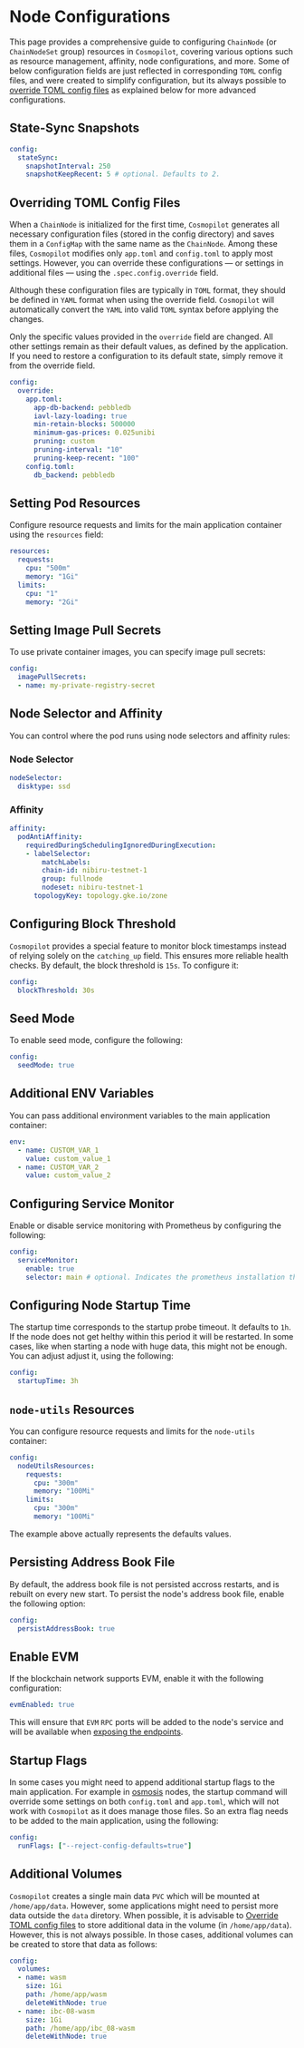 # Node Configurations

This page provides a comprehensive guide to configuring `ChainNode` (or `ChainNodeSet` group) resources in `Cosmopilot`, covering various options such as resource management, affinity, node configurations, and more. Some of below configuration fields are just reflected in corresponding `TOML` config files, and were created to simplify configuration, but its always possible to [override TOML config files](#overriding-toml-config-files) as explained below for more advanced configurations.

## State-Sync Snapshots

```yaml
config:
  stateSync:
    snapshotInterval: 250
    snapshotKeepRecent: 5 # optional. Defaults to 2.
```

## Overriding TOML Config Files

When a `ChainNode` is initialized for the first time, `Cosmopilot` generates all necessary configuration files (stored in the config directory) and saves them in a `ConfigMap` with the same name as the `ChainNode`. Among these files, `Cosmopilot` modifies only `app.toml` and `config.toml` to apply most settings. However, you can override these configurations — or settings in additional files — using the `.spec.config.override` field.

Although these configuration files are typically in `TOML` format, they should be defined in `YAML` format when using the override field. `Cosmopilot` will automatically convert the `YAML` into valid `TOML` syntax before applying the changes.

Only the specific values provided in the `override` field are changed. All other settings remain as their default values, as defined by the application. If you need to restore a configuration to its default state, simply remove it from the override field.

```yaml
config:
  override:
    app.toml:
      app-db-backend: pebbledb
      iavl-lazy-loading: true
      min-retain-blocks: 500000
      minimum-gas-prices: 0.025unibi
      pruning: custom
      pruning-interval: "10"
      pruning-keep-recent: "100"
    config.toml:
      db_backend: pebbledb
```

## Setting Pod Resources

Configure resource requests and limits for the main application container using the `resources` field:

```yaml
resources:
  requests:
    cpu: "500m"
    memory: "1Gi"
  limits:
    cpu: "1"
    memory: "2Gi"
```

## Setting Image Pull Secrets

To use private container images, you can specify image pull secrets:

```yaml
config:
  imagePullSecrets:
  - name: my-private-registry-secret
```

## Node Selector and Affinity

You can control where the pod runs using node selectors and affinity rules:

### Node Selector
```yaml
nodeSelector:
  disktype: ssd
```

### Affinity

```yaml
affinity:
  podAntiAffinity:
    requiredDuringSchedulingIgnoredDuringExecution:
    - labelSelector:
        matchLabels:
        chain-id: nibiru-testnet-1
        group: fullnode
        nodeset: nibiru-testnet-1
      topologyKey: topology.gke.io/zone
```

## Configuring Block Threshold

`Cosmopilot` provides a special feature to monitor block timestamps instead of relying solely on the `catching_up` field. This ensures more reliable health checks. By default, the block threshold is `15s`. To configure it:

```yaml
config:
  blockThreshold: 30s
```

## Seed Mode

To enable seed mode, configure the following:

```yaml
config:
  seedMode: true
```

## Additional ENV Variables

You can pass additional environment variables to the main application container:

```yaml
env:
  - name: CUSTOM_VAR_1
    value: custom_value_1
  - name: CUSTOM_VAR_2
    value: custom_value_2
```

## Configuring Service Monitor

Enable or disable service monitoring with Prometheus by configuring the following:

```yaml
config:
  serviceMonitor:
    enable: true
    selector: main # optional. Indicates the prometheus installation that will be using this service monitor.
```

## Configuring Node Startup Time

The startup time corresponds to the startup probe timeout. It defaults to `1h`. If the node does not get helthy within this period it will be restarted. In some cases, like when starting a node with huge data, this might not be enough. You can adjust adjust it, using the following:

```yaml
config:
  startupTime: 3h
```

## `node-utils` Resources

You can configure resource requests and limits for the `node-utils` container:

```yaml
config:
  nodeUtilsResources:
    requests:
      cpu: "300m"
      memory: "100Mi"
    limits:
      cpu: "300m"
      memory: "100Mi"
```

The example above actually represents the defaults values.

## Persisting Address Book File

By default, the address book file is not persisted accross restarts, and is rebuilt on every new start. To persist the node's address book file, enable the following option:

```yaml
config:
  persistAddressBook: true
```

## Enable EVM

If the blockchain network supports EVM, enable it with the following configuration:

```yaml
evmEnabled: true
```

This will ensure that `EVM` `RPC` ports will be added to the node's service and will be available when [exposing the endpoints](07-exposing-endpoints).

## Startup Flags

In some cases you might need to append additional startup flags to the main application. For example in [osmosis](https://osmosis.zone/) nodes, the startup command will override some settings on both `config.toml` and `app.toml`, which will not work with `Cosmopilot` as it does manage those files. So an extra flag needs to be added to the main application, using the following:

```yaml
config:
  runFlags: ["--reject-config-defaults=true"]
```

## Additional Volumes

`Cosmopilot` creates a single main data `PVC` which will be mounted at `/home/app/data`. However, some applications might need to persist more data outside the `data` diretory. When possible, it is advisable to [Override TOML config files](#overriding-toml-config-files) to store additional data in the volume (in `/home/app/data`). However, this is not always possible. In those cases, additional volumes can be created to store that data as follows:

```yaml
config:
  volumes:
  - name: wasm
    size: 1Gi
    path: /home/app/wasm
    deleteWithNode: true
  - name: ibc-08-wasm
    size: 1Gi
    path: /home/app/ibc_08-wasm
    deleteWithNode: true
```